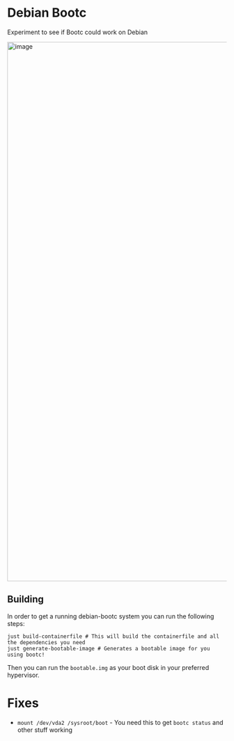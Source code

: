 # Debian Bootc

Experiment to see if Bootc could work on Debian

<img width="2196" height="1239" alt="image" src="https://github.com/user-attachments/assets/0b031de0-5593-49e8-8e5a-535ebdcf46e3" />

## Building

In order to get a running debian-bootc system you can run the following steps:
```shell
just build-containerfile # This will build the containerfile and all the dependencies you need
just generate-bootable-image # Generates a bootable image for you using bootc!
```

Then you can run the `bootable.img` as your boot disk in your preferred hypervisor.

# Fixes

- `mount /dev/vda2 /sysroot/boot` - You need this to get `bootc status` and other stuff working
